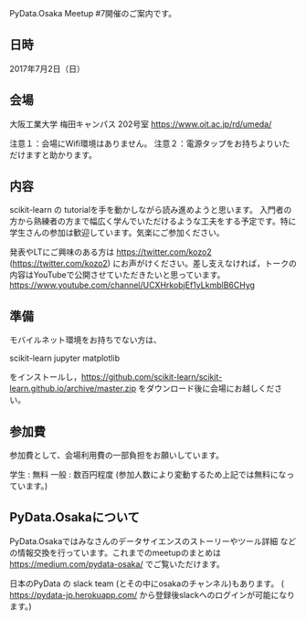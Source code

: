 PyData.Osaka Meetup #7開催のご案内です。

## 日時
2017年7月2日（日）

## 会場
大阪工業大学 梅田キャンパス 202号室
https://www.oit.ac.jp/rd/umeda/

注意１：会場にWifi環境はありません。
注意２：電源タップをお持ちよりいただけますと助かります。

## 内容
scikit-learn の tutorialを手を動かしながら読み進めようと思います。 入門者の方から熟練者の方まで幅広く学んでいただけるような工夫をする予定です。特に学生さんの参加は歓迎しています。気楽にご参加ください。

発表やLTにご興味のある方は https://twitter.com/kozo2 (https://twitter.com/kozo2) にお声がけください。差し支えなければ，トークの内容はYouTubeで公開させていただきたいと思っています。https://www.youtube.com/channel/UCXHrkobjEf1yLkmblB6CHyg

## 準備
モバイルネット環境をお持ちでない方は、

scikit-learn
jupyter
matplotlib

をインストールし，https://github.com/scikit-learn/scikit-learn.github.io/archive/master.zip をダウンロード後に会場にお越しください。 

## 参加費
参加費として、会場利用費の一部負担をお願いしています。

学生 : 無料
一般 : 数百円程度 (参加人数により変動するため上記では無料になっています。)

## PyData.Osakaについて
PyData.Osakaではみなさんのデータサイエンスのストーリーやツール詳細
などの情報交換を行っています。これまでのmeetupのまとめは https://medium.com/pydata-osaka/ でご覧いただけます。

日本のPyData の slack team (とその中にosakaのチャンネル)もあります。 ( https://pydata-jp.herokuapp.com/ から登録後slackへのログインが可能になります。)

